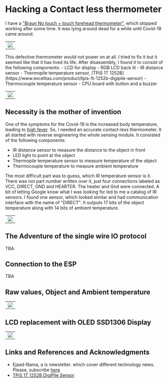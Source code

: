 # Hacking a Contact less thermometer
I have a ["Braun No touch + touch forehead thermometer"](https://www.braunhealthcare.com/za_en/thermometers/forehead/braun-no-touch-forehead), which stopped working after some time. It was lying around dead for a while until Covid-19 came around.
<table>
  <tr>
    <td>
      <img src="images/braun_thermometer.jpg">
    </td>
  </tr>
</table>
This defective thermometer would not power on at all. I tried to fix it but it seemed like that it has lived its life. After disassembly, I found it to consist of the following components: 
- LCD for display
- RGB LCD back lit
- IR distance sensor
- Thermopile temperature sensor, [TPiS 1T 1252B](https://www.excelitas.com/product/tpis-1t-1252b-digipile-sensor) 
- Thermocouple temperature sensor
- CPU board with button and a buzzer

<table>
  <tr>
    <td>
      <img src="images/braun_thermo_open.jpg">
    </td>
  </tr>
</table>

## Necessity is the mother of invention
One of the symptoms for the Covid-19 is the increased body temperature, leading to [high fever](https://www.who.int/health-topics/coronavirus#tab=tab_3). So, I needed an accurate contact-less thermometer. 
It all started with reverse engineering the whole sensing module. It consisted of the following components:
- IR distance sensor to measure the distance to the object in front
- LED light to point at the object
- Thermopile temperature sensor to measure temperature of the object
- Thermocouple temperature to measure ambient temperature 

The most difficult part was to guess, which IR temperature sensor is it. There was not part number written over it, just four connections labeled as VCC, DIRECT, GND and HEARTER. The heater and Gnd were connected. A bit of letting Google know what I was looking for led to me a catalog of IR sensors.  I found one sensor, which looked similar and had communication interface with the name of "DIRECT". It outputs 17 bits of the object temperature along with 14 bits of ambient temperature. 
<table>
  <tr>
    <td>
      <img src="images/ProductPhoto-TPiS-1T-1252B-DigiPile.jpg">
    </td>
  </tr>
</table>

## The Adventure of the single wire IO protocol
TBA

## Connection to the ESP
TBA

## Raw values, Object and Ambient temperature
<table>
  <tr>
    <td>
      <img src="images/Graph.png" >
    </td>
  </tr>
</table>

## LCD replacement with OLED SSD1306 Display

<table>
  <tr>
    <td>
      <img src="images/complete.jpg">
    </td>
  </tr>
</table>

## Links and References and Acknowledgments
- Ejaad-Nama, a is newsletter. which cover different technology news. Please, subscribe [here](https://ejaadnama.substack.com/)
- [TPiS 1T 1252B DigiPile Sensor](https://www.excelitas.com/product/tpis-1t-1252b-digipile-sensor) 